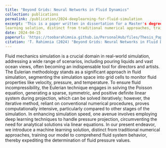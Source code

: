 ```yaml
---
title: "Beyond Grids: Neural Networks in Fluid Dynamics"
collection: publications
permalink: /publication/2024-deeplearning-for-fluid-simulation
excerpt: 'This is a paper written in dissertation for a Master's degree. Fluid mechanics simulation is a crucial domain in real-world simulation, addressing a wide range of scenarios, including pouring liquids and vast ocean views, often becoming an indispensable tool for directors and artists. The Eulerian methodology stands as a significant approach in fluid simulation, segmenting the simulation space into grid cells to monitor fluid properties like velocity, pressure, and temperature. To ensure fluid incompressibility, the Eulerian technique engages in solving the Poisson equation, generating a sparse, symmetric, and positive definite linear system during projection, which can be solved iteratively; however, the iterative method, reliant on conventional numerical procedures, proves computationally intensive, particularly compared to other stages of the simulation. In enhancing simulation speed, one avenue involves employing deep learning techniques to handle pressure projection, circumventing the need for analytical solutions via linear equations. In our present endeavor, we introduce a machine
learning solution, distinct from traditional numerical approaches, training our model to comprehend fluid system behavior, thereby expediting the determination of fluid pressure values.'
date: 2024-04-15
paperurl: 'https://toobarahimnia.github.io/PersonalHub/files/Thesis_Paper.pdf'
citation: 'T. Rahimnia (2024) "Beyond Grids: Neural Networks in Fluid Dynamics"'
---
```


Fluid mechanics simulation is a crucial domain in real-world simulation, addressing a wide range of scenarios, including pouring liquids and vast ocean views, often becoming an indispensable tool for directors and artists. The Eulerian methodology stands as a significant approach in fluid simulation, segmenting the simulation space into grid cells to monitor fluid properties like velocity, pressure, and temperature. To ensure fluid incompressibility, the Eulerian technique engages in solving the Poisson equation, generating a sparse, symmetric, and positive definite linear system during projection, which can be solved iteratively; however, the iterative method, reliant on conventional numerical procedures, proves computationally intensive, particularly compared to other stages of the simulation. In enhancing simulation speed, one avenue involves employing deep learning techniques to handle pressure projection, circumventing the need for analytical solutions via linear equations. In our present endeavor, we introduce a machine
learning solution, distinct from traditional numerical approaches, training our model to comprehend fluid system behavior, thereby expediting the determination of fluid pressure values.





